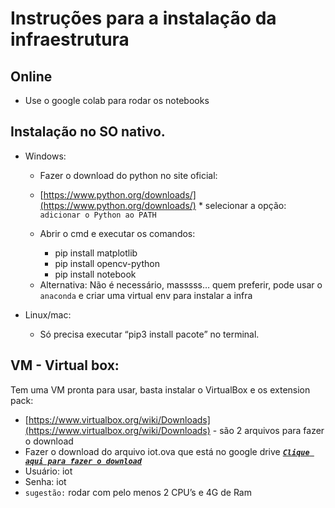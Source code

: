 # Instruções para a instalação da infraestrutura

## Online

* Use o google colab para rodar os notebooks 

## Instalação no SO nativo.

* Windows:

    * Fazer o download do python no site oficial:

    * [https://www.python.org/downloads/](https://www.python.org/downloads/) * selecionar a opção: `adicionar o Python ao PATH`

    * Abrir o cmd e executar os comandos:
        * pip install matplotlib
        * pip install opencv-python
        * pip install notebook
    - Alternativa: Não é necessário, masssss… quem preferir, pode usar o `anaconda` e criar uma virtual env para instalar a infra

* Linux/mac:
    
    * Só precisa executar “pip3 install pacote” no terminal.

## VM - Virtual box:

Tem uma VM pronta para usar, basta instalar o VirtualBox e os extension pack:

* [https://www.virtualbox.org/wiki/Downloads](https://www.virtualbox.org/wiki/Downloads) - são 2 arquivos para fazer o download
* Fazer o download do arquivo iot.ova que está no google drive [***`Clique aqui para fazer o download`***](https://drive.google.com/drive/folders/1HrtLCNFSyUQ0nkCwthz7dv5RqcHx7h4t?usp=sharing) 
* Usuário: iot
* Senha: iot
* `sugestão:` rodar com pelo menos 2 CPU’s e 4G de Ram
